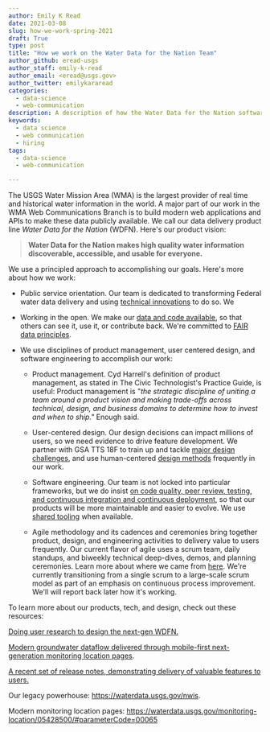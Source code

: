 ```yaml
---
author: Emily K Read
date: 2021-03-08
slug: how-we-work-spring-2021
draft: True
type: post
title: "How we work on the Water Data for the Nation Team"
author_github: eread-usgs
author_staff: emily-k-read
author_email: <eread@usgs.gov>
author_twitter: emilykararead
categories:
  - data-science
  - web-communication
description: A description of how the Water Data for the Nation software development team works.
keywords:
  - data science
  - web communication
  - hiring
tags:
  - data-science
  - web-communication

---
```


The USGS Water Mission Area (WMA) is the largest provider of real time
and historical water information in the world. A major part of our work
in the WMA Web Communications Branch is to build modern web applications
and APIs to make these data publicly available. We call our data
delivery product line *Water Data for the Nation* (WDFN). Here's our
product vision:

> **Water Data for the Nation makes high quality water information discoverable, accessible, and usable for everyone.**

We use a principled approach to accomplishing our goals. Here's more
about how we work:

-   Public service orientation. Our team is dedicated to transforming
    Federal water data delivery and using [technical
    innovations](https://labs.waterdata.usgs.gov/index.html) to do so.  We 

-   Working in the open. We make our [data and code
    available](https://github.com/usgs), so that others can see it, use
    it, or contribute back. We're committed to [FAIR data
    principles](https://www.go-fair.org/fair-principles/).

-   We use disciplines of product management, user centered design, and
    software engineering to accomplish our work:

    -   Product management. Cyd Harrell's definition of product
        management, as stated in The Civic Technologist's Practice
        Guide, is useful: Product management is "*the strategic
        discipline of uniting a team around a product vision and making
        trade-offs across technical, design, and business domains to
        determine how to invest and when to ship."* Enough said.

    -   User-centered design. Our design decisions can impact millions
        of users, so we need evidence to drive feature development. We
        partner with GSA TTS 18F to train up and tackle [major design
        challenges](https://18f.gsa.gov/2020/08/06/doing-user-research-to-design-the-next-gen-wdfn/),
        and use human-centered [design
        methods](https://methods.18f.gov/) frequently in our work.

    -   Software engineering. Our team is not locked into particular
        frameworks, but we do insist [on code quality, peer review,
        testing, and continuous integration and continuous
        deployment](https://labs.waterdata.usgs.gov/repositories/index.html),
        so that our products will be more maintainable and easier to
        evolve. We use [shared
        tooling](https://designsystem.digital.gov/) when available.

    -   Agile methodology and its cadences and ceremonies bring together
        product, design, and engineering activities to delivery value to
        users frequently. Our current flavor of agile uses a scrum team,
        daily standups, and biweekly technical deep-dives, demos, and
        planning ceremonies. Learn more about where we came from
        [here](https://waterdata.usgs.gov/blog/beingvsdoingagile/).
        We're currently transitioning from a single scrum to a
        large-scale scrum model as part of an emphasis on continuous
        process improvement. We'll will report back later how it's
        working.

To learn more about our products, tech, and design, check out these
resources:

[Doing user research to design the next-gen
WDFN.](https://18f.gsa.gov/2020/08/06/doing-user-research-to-design-the-next-gen-wdfn/)

[Modern groundwater dataflow delivered through mobile-first
next-generation monitoring location
pages](https://waterdata.usgs.gov/blog/groundwater-field-visits-monitoring-location-pages/).

[A recent set of release notes, demonstrating delivery of valuable
features to
users.](https://waterdata.usgs.gov/blog/improvingmonitoringpages/)

Our legacy powerhouse: <https://waterdata.usgs.gov/nwis>.

Modern monitoring location pages:
<https://waterdata.usgs.gov/monitoring-location/05428500/#parameterCode=00065>
